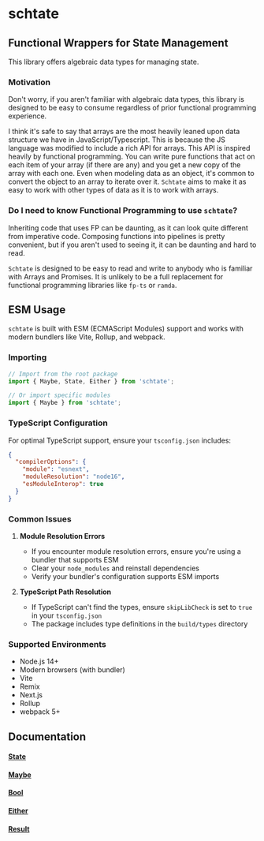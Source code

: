 # schtate

## Functional Wrappers for State Management

This library offers algebraic data types for managing state.

### Motivation

Don't worry, if you aren't familiar with algebraic data types, this library is designed
to be easy to consume regardless of prior functional programming experience.

I think it's safe to say that arrays are the most heavily leaned upon
data structure we have in JavaScript/Typescript. This is because the JS language was
modified to include a rich API for arrays. This API is inspired heavily by functional programming.
You can write pure functions that act on each item of your array (if there are any)
and you get a new copy of the array with each one. Even when modeling data as
an object, it's common to convert the object to an array to iterate over it. `Schtate`
aims to make it as easy to work with other types of data as it is to work with arrays.

### Do I need to know Functional Programming to use `schtate`?

Inheriting code that uses FP can be daunting, as it can look quite different
from imperative code. Composing functions into pipelines is pretty convenient, but 
if you aren't used to seeing it, it can be daunting and hard to read.

`Schtate` is designed to be easy to read and write to anybody who is familiar with Arrays and Promises.
It is unlikely to be a full replacement for functional programming libraries like `fp-ts` or `ramda`.

## ESM Usage

`schtate` is built with ESM (ECMAScript Modules) support and works with modern bundlers like Vite, Rollup, and webpack.

### Importing

```typescript
// Import from the root package
import { Maybe, State, Either } from 'schtate';

// Or import specific modules
import { Maybe } from 'schtate';
```

### TypeScript Configuration

For optimal TypeScript support, ensure your `tsconfig.json` includes:

```json
{
  "compilerOptions": {
    "module": "esnext",
    "moduleResolution": "node16",
    "esModuleInterop": true
  }
}
```

### Common Issues

1. **Module Resolution Errors**
   - If you encounter module resolution errors, ensure you're using a bundler that supports ESM
   - Clear your `node_modules` and reinstall dependencies
   - Verify your bundler's configuration supports ESM imports

2. **TypeScript Path Resolution**
   - If TypeScript can't find the types, ensure `skipLibCheck` is set to `true` in your `tsconfig.json`
   - The package includes type definitions in the `build/types` directory

### Supported Environments

- Node.js 14+
- Modern browsers (with bundler)
- Vite
- Remix
- Next.js
- Rollup
- webpack 5+

## Documentation

#### [State](src/State/README.md)
#### [Maybe](src/Maybe/README.md)
#### [Bool](src/Bool/README.md)
#### [Either](src/Either/README.md)
#### [Result](src/Result/README.md)
